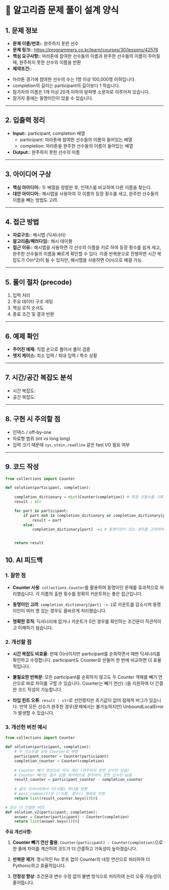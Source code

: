 # 📝 알고리즘 문제 풀이 설계 양식

## 1. 문제 정보

* **문제 이름/번호:**: 완주하지 못한 선수
* **문제 링크:**: https://programmers.co.kr/learn/courses/30/lessons/42576
* **핵심 요구사항:**: 마라톤에 참여한 선수들의 이름과 완주한 선수들의 이름이 주어질 때, 완주하지 못한 선수의 이름을 반환
* **제약조건:**: 
- 마라톤 경기에 참여한 선수의 수는 1명 이상 100,000명 이하입니다.
- completion의 길이는 participant의 길이보다 1 작습니다.
- 참가자의 이름은 1개 이상 20개 이하의 알파벳 소문자로 이루어져 있습니다.
- 참가자 중에는 동명이인이 있을 수 있습니다.

---

## 2. 입출력 정리

* **Input:**: participant, completion 배열
  - participant: 마라톤에 참여한 선수들의 이름이 들어있는 배열
  - completion: 마라톤을 완주한 선수들의 이름이 들어있는 배열
* **Output:**: 완주하지 못한 선수의 이름

---

## 3. 아이디어 구상

* **핵심 아이디어:**: 두 배열을 정렬한 후, 인덱스를 비교하여 다른 이름을 찾는다.
* **대안 아이디어:**: 해시맵을 사용하여 각 이름의 등장 횟수를 세고, 완주한 선수들의 이름을 빼는 방법도 고려.
---

## 4. 접근 방법

* **자료구조:**: 해시맵 (딕셔너리)
* **알고리즘/패러다임:**: 해시 테이블
* **접근 이유:**: 해시맵을 사용하면 각 선수의 이름을 키로 하여 등장 횟수를 쉽게 세고, 완주한 선수들의 이름을 빠르게 확인할 수 있다. 이중 반복문으로 진행하면 시간 복잡도가 O(n^2)이 될 수 있지만, 해시맵을 사용하면 O(n)으로 해결 가능.

---

## 5. 풀이 절차 (precode)

1. 입력 처리
2. 주요 데이터 구조 세팅
3. 핵심 로직 순서도
4. 종료 조건 및 결과 반환

---

## 6. 예제 확인

* **주어진 예제:** 직접 손으로 풀어서 풀이 검증
* **엣지 케이스:** 최소 입력 / 최대 입력 / 특수 상황

---

## 7. 시간/공간 복잡도 분석

* 시간 복잡도:
* 공간 복잡도:

---

## 8. 구현 시 주의할 점

* 인덱스 / off-by-one
* 자료형 범위 (int vs long long)
* 입력 크기 때문에 `sys.stdin.readline` 같은 fast I/O 필요 여부

---

## 9. 코드 작성
```Python
from collections import Counter

def solution(participant, completion):
    
    completion_dictionary = dict(Counter(completion)) # 특정 인원수를 기록하는 딕셔너리, 동명이인도 카운트
    result : str 

    for part in participant:
        if part not in completion_dictionary or completion_dictionary[part] == 0:
            result = part
        else: 
            completion_dictionary[part] -=1 # 동명이인이 있는 경우를 고려하여 갯수 감소


    return result
```



## 10. AI 피드백

### 1. 잘한 점

- **Counter 사용**: `collections.Counter`를 활용하여 동명이인 문제를 효과적으로 처리했습니다. 각 이름의 출현 횟수를 정확히 카운트하는 좋은 접근입니다.

- **동명이인 고려**: `completion_dictionary[part] -= 1`로 카운트를 감소시켜 동명이인이 여러 명 있는 경우도 올바르게 처리했습니다.

- **명확한 로직**: 딕셔너리에 없거나 카운트가 0인 경우를 확인하는 조건문이 직관적이고 이해하기 쉽습니다.

### 2. 개선할 점

- **시간 복잡도 비효율**: 현재 O(n)이지만 participant를 순회하면서 매번 딕셔너리를 확인하고 수정합니다. participant도 Counter로 만들어 한 번에 비교하면 더 효율적입니다.

- **불필요한 반복문**: 모든 participant를 순회하지 않고도 두 Counter 객체를 빼기 연산으로 바로 차이를 구할 수 있습니다. Counter는 빼기 연산(`-`)을 지원하여 더 간결한 코드 작성이 가능합니다.

- **타입 힌트 오류**: `result : str`로 선언했지만 초기값이 없어 잠재적 버그가 있습니다. 만약 모든 선수가 완주한 경우(문제에서는 불가능하지만) UnboundLocalError가 발생할 수 있습니다.

### 3. 개선한 버전 예시

```python
from collections import Counter

def solution(participant, completion):
    # 두 리스트를 모두 Counter로 변환
    participant_counter = Counter(participant)
    completion_counter = Counter(completion)
    
    # Counter 빼기 연산으로 차이 계산 (완주하지 못한 선수만 남음)
    # Counter 빼기는 음수 값을 제거하므로 완주하지 못한 선수만 남음
    result_counter = participant_counter - completion_counter
    
    # 결과 딕셔너리에서 키(이름) 하나를 반환
    # most_common(1)은 [(이름, 횟수)] 형태로 반환
    return list(result_counter.keys())[0]

# 또는 더 간결한 버전
def solution_v2(participant, completion):
    answer = Counter(participant) - Counter(completion)
    return list(answer.keys())[0]
```

**주요 개선사항:**
1. **Counter 빼기 연산 활용**: `Counter(participant) - Counter(completion)`으로 한 줄에 차이를 계산하여 코드가 더 간결하고 가독성이 높아졌습니다.

2. **반복문 제거**: 명시적인 for 루프 없이 Counter의 내장 연산으로 처리하여 더 Pythonic하고 효율적입니다.

3. **안정성 향상**: 조건문과 변수 수정 없이 불변 방식으로 처리하여 논리 오류 가능성이 줄어듭니다.